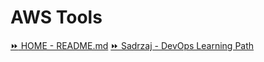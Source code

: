 # AWS Tools


[:fast_forward: HOME - README.md](../../../README.md)
[:fast_forward: Sadrzaj - DevOps Learning Path](../../../table-of-contents.md)
